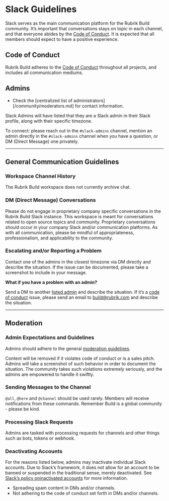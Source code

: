 # Slack Guidelines

Slack serves as the main communication platform for the Rubrik Build community. It’s important that conversations stays on topic in each channel, and that everyone abides by the [Code of Conduct](/Code-of-Conduct.md). It is expected that all members should expect to have a positive experience.

## Code of Conduct

Rubrik Build adheres to the [Code of Conduct](/Code-of-Conduct.md) throughout all projects, and includes all communication mediums.

## Admins

- Check the [centralized list of administrators][/community/moderators.md] for contact information.

Slack Admins will have listed that they are a Slack admin in their Slack profile, along with their specific timezone.

To connect: please reach out in the `#slack-admins` channel, mention an admin directly in the `#slack-admins` channel when you have a question, or DM (Direct Message) one privately.

---

## General Communication Guidelines

### Workspace Channel History

The Rubrik Build workspace does not currently archive chat. 


### DM (Direct Message) Conversations

Please do not engage in proprietary company specific conversations in the Rubrik Build Slack instance. This workspace is meant for conversations related to open source topics and community. Proprietary conversations should occur in your company Slack and/or communication platforms.  As with all communication, please be mindful of appropriateness, professionalism, and applicability to the community.

### Escalating and/or Reporting a Problem

Contact one of the admins in the closest timezone via DM directly and describe the situation. If the issue can be documented, please take a screenshot to include in your message.

**What if you have a problem with an admin?**

Send a DM to another [listed admin](/community/moderators.md) and describe the situation. If it’s a [code of conduct](/Code-of-Conduct.md) issue, please send an email to <build@rubrik.com> and describe the situation.

---

## Moderation

### Admin Expectations and Guidelines

Admins should adhere to the general [moderation guidelines](/community/moderation.md).

Content will be removed if it violates code of conduct or is a sales pitch. Admins will take a screenshot of such behavior in order to document the situation. The community takes such violations extremely seriously, and the admins are empowered to handle it swiftly.

### Sending Messages to the Channel

`@all`, `@here` and `@channel` should be used rarely. Members will receive notifications from these commands. Remember Build is a global community - please be kind.

### Processing Slack Requests

Admins are tasked with processing requests for channels and other things such as bots, tokens or webhook.

### Deactivating Accounts

For the reasons listed below, admins may inactivate individual Slack accounts. Due to Slack’s framework, it does not allow for an account to be banned or suspended in the traditional sense, merely deactivated. See [Slack’s policy oninactivated accounts](https://get.slack.help/hc/en-us/articles/204475027-Deactivate-a-member-s-account) for more information.

- Spreading spam content in DMs and/or channels.
- Not adhering to the code of conduct set forth in DMs and/or channels.
